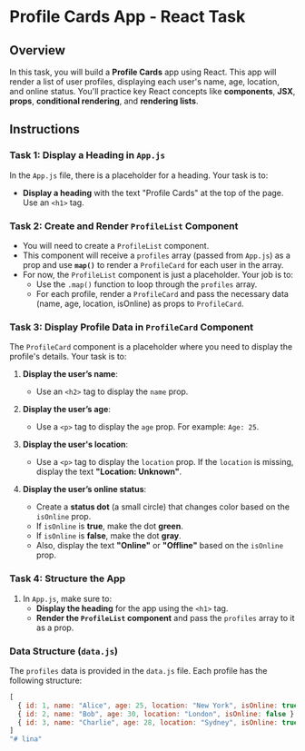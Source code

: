 # Profile Cards App - React Task

## Overview

In this task, you will build a **Profile Cards** app using React. This app will render a list of user profiles, displaying each user's name, age, location, and online status. You'll practice key React concepts like **components**, **JSX**, **props**, **conditional rendering**, and **rendering lists**.

## Instructions

### Task 1: Display a Heading in `App.js`

In the `App.js` file, there is a placeholder for a heading. Your task is to:
- **Display a heading** with the text "Profile Cards" at the top of the page. Use an `<h1>` tag.

### Task 2: Create and Render `ProfileList` Component

- You will need to create a `ProfileList` component.
- This component will receive a `profiles` array (passed from `App.js`) as a prop and use **`map()`** to render a `ProfileCard` for each user in the array.
- For now, the `ProfileList` component is just a placeholder. Your job is to:
  - Use the `.map()` function to loop through the `profiles` array.
  - For each profile, render a `ProfileCard` and pass the necessary data (name, age, location, isOnline) as props to `ProfileCard`.

### Task 3: Display Profile Data in `ProfileCard` Component

The `ProfileCard` component is a placeholder where you need to display the profile's details. Your task is to:

1. **Display the user’s name**:
   - Use an `<h2>` tag to display the `name` prop.
   
2. **Display the user’s age**:
   - Use a `<p>` tag to display the `age` prop. For example: `Age: 25`.

3. **Display the user's location**:
   - Use a `<p>` tag to display the `location` prop. If the `location` is missing, display the text **"Location: Unknown"**.

4. **Display the user’s online status**:
   - Create a **status dot** (a small circle) that changes color based on the `isOnline` prop.
   - If `isOnline` is **true**, make the dot **green**.
   - If `isOnline` is **false**, make the dot **gray**.
   - Also, display the text **"Online"** or **"Offline"** based on the `isOnline` prop.

### Task 4: Structure the App

1. In `App.js`, make sure to:
   - **Display the heading** for the app using the `<h1>` tag.
   - **Render the `ProfileList` component** and pass the `profiles` array to it as a prop.

### Data Structure (`data.js`)

The `profiles` data is provided in the `data.js` file. Each profile has the following structure:

```js
[
  { id: 1, name: "Alice", age: 25, location: "New York", isOnline: true },
  { id: 2, name: "Bob", age: 30, location: "London", isOnline: false },
  { id: 3, name: "Charlie", age: 28, location: "Sydney", isOnline: true }
]
"# lina" 

